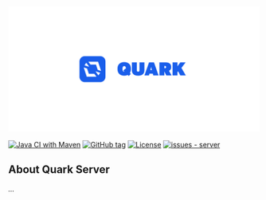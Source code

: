 <p align="center">
  <a href="https://anafro.ru/quark">
    <img src="https://raw.githubusercontent.com/quark-database/.github/main/Assets/Banner.png" alt="Quark Banner">
  </a>
</p>


[![Java CI with Maven](https://github.com/quark-database/server/workflows/Java%20CI%20with%20Maven/badge.svg)](https://github.com/quark-database/server/actions?query=workflow:"Java+CI+with+Maven")
[![GitHub tag](https://img.shields.io/github/tag/quark-database/.github?include_prereleases=&sort=semver&color=blue)](https://github.com/quark-database/server/releases/)
[![License](https://img.shields.io/badge/License-MIT-blue)](#license)
[![issues - server](https://img.shields.io/github/issues/quark-database/.github)](https://github.com/quark-database/server/issues)

## About Quark Server

*...*

